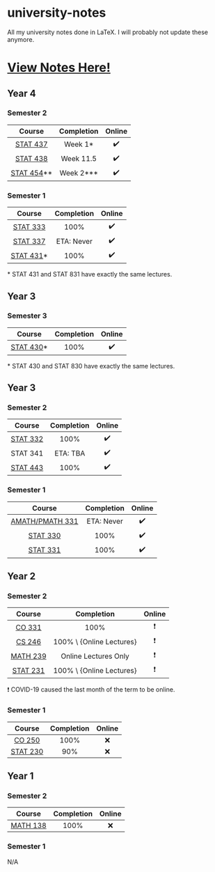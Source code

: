 # university-notes

All my university notes done in LaTeX. I will probably not update these anymore.

# [View Notes Here!](https://hextical.github.io/university-notes/)

## Year 4

### Semester 2

|                                              Course                                               | Completion |       Online       |
| :-----------------------------------------------------------------------------------------------: | :--------: | :----------------: |
| [STAT 437](https://hextical.github.io/university-notes/year-4/semester-2/STAT%20437/stat437.pdf)  |  Week 1*   | :heavy_check_mark: |
| [STAT 438](https://hextical.github.io/university-notes/year-4/semester-2/STAT%20438/stat438.pdf)  |  Week 11.5   | :heavy_check_mark: |
| [STAT 454](https://hextical.github.io/university-notes/year-4/semester-2/STAT%20454/stat454.pdf)** | Week 2***  | :heavy_check_mark: |

### Semester 1

|                                               Course                                               | Completion |       Online       |
| :------------------------------------------------------------------------------------------------: | :--------: | :----------------: |
|  [STAT 333](https://hextical.github.io/university-notes/year-4/semester-1/STAT%20333/stat333.pdf)  |    100%    | :heavy_check_mark: |
|  [STAT 337](https://hextical.github.io/university-notes/year-4/semester-1/STAT%20337/stat337.pdf)  | ETA: Never | :heavy_check_mark: |
| [STAT 431](https://hextical.github.io/university-notes/year-4/semester-1/STAT%20431/stat431.pdf)\* |    100%    | :heavy_check_mark: |

\* STAT 431 and STAT 831 have exactly the same lectures.

## Year 3

### Semester 3

|                                               Course                                               | Completion |       Online       |
| :------------------------------------------------------------------------------------------------: | :--------: | :----------------: |
| [STAT 430](https://hextical.github.io/university-notes/year-3/semester-3/STAT%20430/stat430.pdf)\* |    100%    | :heavy_check_mark: |

\* STAT 430 and STAT 830 have exactly the same lectures.

## Year 3

### Semester 2

|                                              Course                                              | Completion |       Online       |
| :----------------------------------------------------------------------------------------------: | :--------: | :----------------: |
| [STAT 332](https://hextical.github.io/university-notes/year-3/semester-2/STAT%20332/stat332.pdf) |    100%    | :heavy_check_mark: |
|                                             STAT 341                                             |  ETA: TBA  | :heavy_check_mark: |
| [STAT 443](https://hextical.github.io/university-notes/year-3/semester-2/STAT%20443/stat443.pdf) |    100%    | :heavy_check_mark: |

### Semester 1

|                                                  Course                                                   | Completion |       Online       |
| :-------------------------------------------------------------------------------------------------------: | :--------: | :----------------: |
| [AMATH/PMATH 331](https://hextical.github.io/university-notes/year-3/semester-1/PMATH%20331/pmath331.pdf) | ETA: Never | :heavy_check_mark: |
|     [STAT 330](https://hextical.github.io/university-notes/year-3/semester-1/STAT%20330/stat330.pdf)      |    100%    | :heavy_check_mark: |
|     [STAT 331](https://hextical.github.io/university-notes/year-3/semester-1/STAT%20331/stat331.pdf)      |    100%    | :heavy_check_mark: |

## Year 2

### Semester 2

|                                              Course                                              |        Completion        |          Online          |
| :----------------------------------------------------------------------------------------------: | :----------------------: | :----------------------: |
|    [CO 331](https://hextical.github.io/university-notes/year-2/semester-2/CO%20331/co331.pdf)    |           100%           | :heavy_exclamation_mark: |
|    [CS 246](https://hextical.github.io/university-notes/year-2/semester-2/CS%20246/cs246.pdf)    | 100% \ {Online Lectures} | :heavy_exclamation_mark: |
| [MATH 239](https://hextical.github.io/university-notes/year-2/semester-2/MATH%20239/math239.pdf) |   Online Lectures Only   | :heavy_exclamation_mark: |
| [STAT 231](https://hextical.github.io/university-notes/year-2/semester-2/STAT%20231/stat231.pdf) | 100% \ {Online Lectures} | :heavy_exclamation_mark: |

:heavy_exclamation_mark: COVID-19 caused the last month of the term to be online.

### Semester 1

|                                              Course                                              | Completion | Online |
| :----------------------------------------------------------------------------------------------: | :--------: | :----: |
|    [CO 250](https://hextical.github.io/university-notes/year-2/semester-1/CO%20250/co250.pdf)    |    100%    |  :x:   |
| [STAT 230](https://hextical.github.io/university-notes/year-2/semester-1/STAT%20230/stat230.pdf) |    90%     |  :x:   |

## Year 1

### Semester 2

|                                              Course                                              | Completion | Online |
| :----------------------------------------------------------------------------------------------: | :--------: | :----: |
| [MATH 138](https://hextical.github.io/university-notes/year-1/semester-2/MATH%20138/math138.pdf) |    100%    |  :x:   |

### Semester 1

N/A
